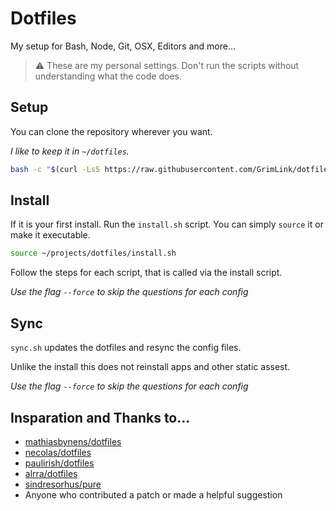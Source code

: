 # Dotfiles

My setup for Bash, Node, Git, OSX, Editors and more...

> :warning: These are my personal settings.
> Don't run the scripts without understanding what the code does.

## Setup

You can clone the repository wherever you want.

_I like to keep it in `~/dotfiles`._

```bash
bash -c "$(curl -LsS https://raw.githubusercontent.com/GrimLink/dotfiles/master/get.sh)"
```

## Install

If it is your first install.
Run the `install.sh` script.
You can simply `source` it or make it executable.

```bash
source ~/projects/dotfiles/install.sh
```

Follow the steps for each script, that is called via the install script.

_Use the flag `--force` to skip the questions for each config_

## Sync

`sync.sh` updates the dotfiles and resync the config files.

Unlike the install this does not reinstall apps and other static assest.

_Use the flag `--force` to skip the questions for each config_

## Insparation and Thanks to…

- [mathiasbynens/dotfiles](https://github.com/mathiasbynens/dotfiles)
- [necolas/dotfiles](https://github.com/necolas/dotfiles)
- [paulirish/dotfiles](https://github.com/paulirish/dotfiles)
- [alrra/dotfiles](https://github.com/alrra/dotfiles)
- [sindresorhus/pure](https://github.com/sindresorhus/pure)
- Anyone who contributed a patch or made a helpful suggestion
